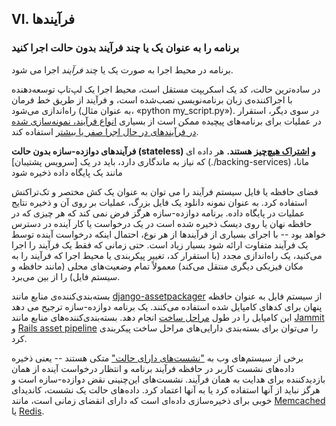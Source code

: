 ## VI. فرآیندها
### برنامه را به عنوان یک یا چند فرآیند بدون حالت اجرا کنید

برنامه در محیط اجرا به صورت یک یا چند *فرآیند* اجرا می شود.

در ساده‌ترین حالت، کد یک اسکریپت مستقل است، محیط اجرا یک لپ‌تاپ توسعه‌دهنده با اجراکننده‌ی زبان برنامه‌نویسی نصب‌شده است، و فرآیند از طریق خط فرمان راه‌اندازی می‌شود (به عنوان مثال، «python my_script.py»). در سوی دیگر، استقرار در عملیات برای برنامه‌های پیچیده ممکن است از بسیاری [انواع فرآیند، نمونه‌سازی شده در فرآیندهای در حال اجرا صفر یا بیشتر](./concurrency) استفاده کند.

**فرآیندهای دوازده-سازه بدون حالت (stateless) و [اشتراک هیچ‌چیز](http://en.wikipedia.org/wiki/Shared_nothing_architecture) هستند.** هر داده ای که نیاز به ماندگاری دارد، باید در یک [سرویس پشتیبان] (./backing-services) مانا، مانند یک پایگاه داده ذخیره شود

فضای حافظه یا فایل سیستم فرآیند را می توان به عنوان یک کش مختصر و تک‌تراکنش استفاده کرد. به عنوان نمونه دانلود یک فایل بزرگ، عملیات بر روی آن و ذخیره نتایج عملیات در پایگاه داده. برنامه دوازده-سازه هرگز فرض نمی کند که هر چیزی که در حافظه نهان یا روی دیسک ذخیره شده است در یک درخواست یا کار آینده در دسترس خواهد بود -- با اجرای بسیاری از فرآیندها از هر نوع، احتمال اینکه درخواست آینده توسط یک فرآیند متفاوت ارائه شود بسیار زیاد است. حتی زمانی که فقط یک فرآیند را اجرا می‌کنید، یک راه‌اندازی مجدد (با استقرار کد، تغییر پیکربندی یا محیط اجرا که فرآیند را به مکان فیزیکی دیگری منتقل می‌کند) معمولاً تمام وضعیت‌های محلی (مانند حافظه و سیستم فایل) را از بین می‌برد.

بسته‌بندی‌کننده‌ی منابع مانند [django-assetpackager](http://code.google.com/p/django-assetpackager/) از سیستم فایل به عنوان حافظه پنهان برای کدهای کامپایل شده استفاده می‌کنند. یک برنامه دوازده-سازه ترجیح می دهد این کامپایل را در طول [مراحل ساخت](/build-release-run) انجام دهد. بسته‌بندی‌کننده‌های منابع مانند [Jammit](http://documentcloud.github.io/jammit/) و [Rails asset pipeline](http://ryanbigg.com/guides/asset_pipeline.html) را می‌توان برای بسته‌بندی دارایی‌های مراحل ساخت پیکربندی کرد.

برخی از سیستم‌های وب به ["نشست‌های دارای حالت"](http://en.wikipedia.org/wiki/Load_balancing_%28computing%29#Persistence) متکی هستند -- یعنی ذخیره داده‌های نشست کاربر در حافظه فرآیند برنامه و انتظار درخواست آینده از همان بازدید‌کننده برای هدایت به همان فرآیند. نشست‌های  این‌چنینی نقض دوازده-سازه است و هرگز نباید از آنها استفاده کرد یا به آنها اعتماد کرد. داده‌های حالت یک نشست، کاندیدای خوبی برای ذخیره‌سازی داده‌ای است که دارای انقضای زمانی است، مانند [Memcached](http://memcached.org/) یا [Redis](http://redis.io/).